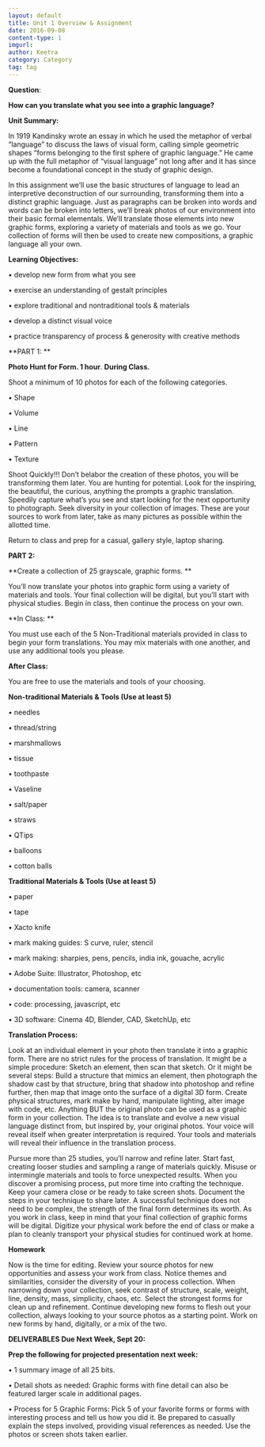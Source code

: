 ```yaml
---
layout: default
title: Unit 1 Overview & Assignment
date: 2016-09-08
content-type: 1
imgurl:
author: Keetra
category: Category
tag: tag
---
```


**Question**:

**How can you translate what you see into a graphic language?**

**Unit Summary:**

In 1919 Kandinsky wrote an essay in which he used the metaphor of verbal “language” to discuss the laws of visual form, calling simple geometric shapes “forms belonging to the first sphere of graphic language.” He came up with the full metaphor of “visual language” not long after and it has since become a foundational concept in the study of graphic design.

In this assignment we’ll use the basic structures of language to lead an interpretive deconstruction of our surrounding, transforming them into a distinct graphic language. Just as paragraphs can be broken into words and words can be broken into letters, we’ll break photos of our environment into their basic formal elementals. We’ll translate those elements into new graphic forms, exploring a variety of materials and tools as we go. Your collection of forms will then be used to create new compositions, a graphic language all your own.

**Learning Objectives:**

• develop new form from what you see

• exercise an understanding of gestalt principles

• explore traditional and nontraditional tools & materials

• develop a distinct visual voice

• practice transparency of process & generosity with creative methods

**PART 1: **

**Photo Hunt for Form. 1 hour**. **During Class.**

Shoot a minimum of 10 photos for each of the following categories.

• Shape  

• Volume 

• Line

• Pattern

• Texture

Shoot Quickly!!! Don’t belabor the creation of these photos, you will be transforming them later. You are hunting for potential. Look for the inspiring, the beautiful, the curious, anything the prompts a graphic translation. Speedily capture what’s you see and start looking for the next opportunity to photograph. Seek diversity in your collection of images. These are your sources to work from later, take as many pictures as possible within the allotted time.

Return to class and prep for a casual, gallery style, laptop sharing.

**PART 2:**

**Create a collection of 25 grayscale, graphic forms. **

You’ll now translate your photos into graphic form using a variety of materials and tools. Your final collection will be digital, but you’ll start with physical studies. Begin in class, then continue the process on your own.

**In Class: **

You must use each of the 5 Non-Traditional materials provided in class to begin your form translations. You may mix materials with one another, and use any additional tools you please.

**After Class:**

You are free to use the materials and tools of your choosing.

**Non-traditional Materials & Tools (Use at least 5)**

• needles 

• thread/string 

• marshmallows 

• tissue

• toothpaste

• Vaseline

• salt/paper 

• straws

• QTips

• balloons

• cotton balls

**Traditional Materials & Tools (Use at least 5)**

• paper

• tape

• Xacto knife

• mark making guides: S curve, ruler, stencil

• mark making: sharpies, pens, pencils, india ink, gouache, acrylic 

• Adobe Suite: Illustrator, Photoshop, etc

• documentation tools: camera, scanner

• code: processing, javascript, etc

• 3D software: Cinema 4D, Blender, CAD, SketchUp, etc

**Translation Process:**

Look at an individual element in your photo then translate it into a graphic form. There are no strict rules for the process of translation. It might be a simple procedure: Sketch an element, then scan that sketch. Or it might be several steps: Build a structure that mimics an element, then photograph the shadow cast by that structure, bring that shadow into photoshop and refine further, then map that image onto the surface of a digital 3D form. Create physical structures, mark make by hand, manipulate lighting, alter image with code, etc. Anything BUT the original photo can be used as a graphic form in your collection. The idea is to translate and evolve a new visual language distinct from, but inspired by, your original photos. Your voice will reveal itself when greater interpretation is required. Your tools and materials will reveal their influence in the translation process. 

Pursue more than 25 studies, you’ll narrow and refine later. Start fast, creating looser studies and sampling a range of materials quickly. Misuse or intermingle materials and tools to force unexpected results. When you discover a promising process, put more time into crafting the technique. Keep your camera close or be ready to take screen shots. Document the steps in your technique to share later. A successful technique does not need to be complex, the strength of the final form determines its worth. As you work in class, keep in mind that your final collection of graphic forms will be digital. Digitize your physical work before the end of class or make a plan to cleanly transport your physical studies for continued work at home.

**Homework**

Now is the time for editing. Review your source photos for new opportunities and assess your work from class. Notice themes and similarities, consider the diversity of your in process collection. When narrowing down your collection, seek contrast of structure, scale, weight, line, density, mass, simplicity, chaos, etc. Select the strongest forms for clean up and refinement. Continue developing new forms to flesh out your collection, always looking to your source photos as a starting point. Work on new forms by hand, digitally, or a mix of the two.

**DELIVERABLES Due Next Week, Sept 20:**

**Prep the following for projected presentation next week:**

• 1 summary image of all 25 bits. 

• Detail shots as needed: Graphic forms with fine detail can also be featured larger scale in additional pages.

• Process for 5 Graphic Forms: Pick 5 of your favorite forms or forms with interesting process and tell us how you did it. Be prepared to casually explain the steps involved, providing visual references as needed. Use the photos or screen shots taken earlier.  